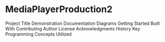 # MediaPlayerProduction2
Project Title
Demonstration
Documentation
Diagrams
Getting Started
Built With
Contributing
Author
License
Acknowledgments
History
Key Programming Concepts Utilized
